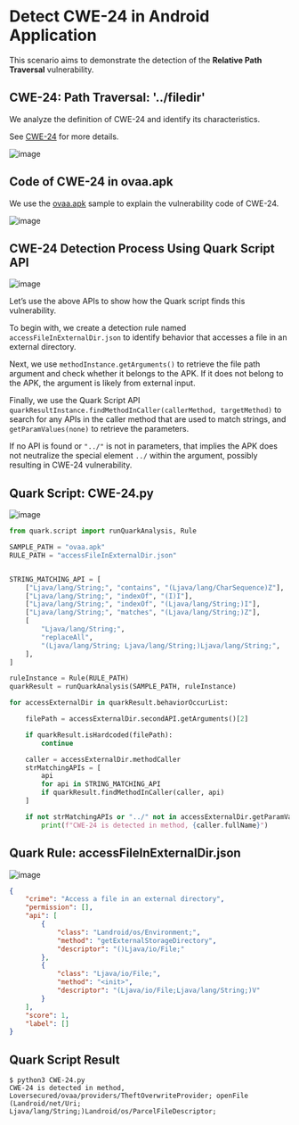 # Detect CWE-24 in Android Application

This scenario aims to demonstrate the detection of the **Relative Path Traversal** vulnerability.

## CWE-24: Path Traversal: '../filedir'

We analyze the definition of CWE-24 and identify its characteristics.

See [CWE-24](https://cwe.mitre.org/data/definitions/24.html) for more details.

![image](https://i.postimg.cc/xdQjd3M2/image.png)

## Code of CWE-24 in ovaa.apk

We use the [ovaa.apk](https://github.com/oversecured/ovaa) sample to explain the vulnerability code of CWE-24.

![image](https://imgur.com/KT277GG.png)

## CWE-24 Detection Process Using Quark Script API

![image](https://i.postimg.cc/YCz0YPp9/image.png)

Let’s use the above APIs to show how the Quark script finds this vulnerability.

To begin with, we create a detection rule named ``accessFileInExternalDir.json`` to identify behavior that accesses a file in an external directory.

Next, we use ``methodInstance.getArguments()`` to retrieve the file path argument and check whether it belongs to the APK. If it does not belong to the APK, the argument is likely from external input.

Finally, we use the Quark Script API ``quarkResultInstance.findMethodInCaller(callerMethod, targetMethod)`` to search for any APIs in the caller method that are used to match strings, and `getParamValues(none)` to retrieve the parameters.

If no API is found or `"../"` is not in parameters, that implies the APK does not neutralize the special element `../` within the argument, possibly resulting in CWE-24 vulnerability.

## Quark Script: CWE-24.py

![image](https://i.postimg.cc/rwfc82VS/image.png)

```python
from quark.script import runQuarkAnalysis, Rule

SAMPLE_PATH = "ovaa.apk"
RULE_PATH = "accessFileInExternalDir.json"


STRING_MATCHING_API = [
    ["Ljava/lang/String;", "contains", "(Ljava/lang/CharSequence)Z"],
    ["Ljava/lang/String;", "indexOf", "(I)I"],
    ["Ljava/lang/String;", "indexOf", "(Ljava/lang/String;)I"],
    ["Ljava/lang/String;", "matches", "(Ljava/lang/String;)Z"],
    [
        "Ljava/lang/String;",
        "replaceAll",
        "(Ljava/lang/String; Ljava/lang/String;)Ljava/lang/String;",
    ],
]

ruleInstance = Rule(RULE_PATH)
quarkResult = runQuarkAnalysis(SAMPLE_PATH, ruleInstance)

for accessExternalDir in quarkResult.behaviorOccurList:

    filePath = accessExternalDir.secondAPI.getArguments()[2]

    if quarkResult.isHardcoded(filePath):
        continue

    caller = accessExternalDir.methodCaller
    strMatchingAPIs = [
        api
        for api in STRING_MATCHING_API
        if quarkResult.findMethodInCaller(caller, api)
    ]

    if not strMatchingAPIs or "../" not in accessExternalDir.getParamValues():
        print(f"CWE-24 is detected in method, {caller.fullName}")
```

## Quark Rule: accessFileInExternalDir.json

![image](https://i.postimg.cc/1RDQ8qRR/image.png)

```json
{
    "crime": "Access a file in an external directory",
    "permission": [],
    "api": [
        {
            "class": "Landroid/os/Environment;",
            "method": "getExternalStorageDirectory",
            "descriptor": "()Ljava/io/File;"
        },
        {
            "class": "Ljava/io/File;",
            "method": "<init>",
            "descriptor": "(Ljava/io/File;Ljava/lang/String;)V"
        }
    ],
    "score": 1,
    "label": []
}
```

## Quark Script Result

```
$ python3 CWE-24.py
CWE-24 is detected in method, Loversecured/ovaa/providers/TheftOverwriteProvider; openFile (Landroid/net/Uri; Ljava/lang/String;)Landroid/os/ParcelFileDescriptor;
```
